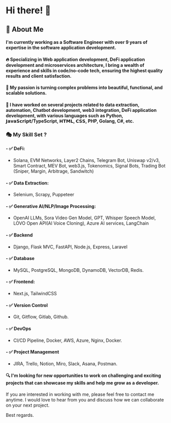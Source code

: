 # Hi there! 👋
## 🚀 About Me
#### I'm currently working as a Software Engineer with over 9 years of expertise in the software application development.
#### 🔥 Specializing in Web application development, DeFi application development and microservices architecture, I bring a wealth of experience and skills in code/no-code tech, ensuring the highest quality results and client satisfaction.
#### 🥇 My passion is turning complex problems into beautiful, functional, and scalable solutions.
#### 🎁 I have worked on several projects related to data extraction, automation, Chatbot development, web3 integration, DeFi application development, with various languages such as Python, 𝗝𝗮𝘃𝗮𝗦𝗰𝗿𝗶𝗽𝘁/TypeScript, 𝗛𝗧𝗠𝗟, 𝗖𝗦𝗦, PHP, Golang, C#, etc.
### 🎭 My Skill Set ?
#### - ✅ DeFi:
- Solana, EVM Networks, Layer2 Chains, Telegram Bot, Uniswap v2/v3, Smart Contract, MEV Bot, web3.js, Tokenomics, Signal Bots, Trading Bot (Sniper, Margin, Arbitrage, Sandwitch)
#### - ✅ Data Extraction:
- Selenium, Scrapy, Puppeteer
#### - ✅ Generative AI/NLP/Image Processing:
- OpenAI LLMs, Sora Video Gen Model, GPT, Whisper Speech Model, LOVO Open API(AI Voice Cloning), Azure AI services, LangChain
#### - ✅ Backend
- Django, Flask MVC, FastAPI, Node.js, Express, Laravel
#### - ✅ Database
- MySQL, PostgreSQL, MongoDB, DynamoDB, VectorDB, Redis.
#### - ✅ Frontend:
- Next.js, TailwindCSS
#### - ✅ Version Control
- Git, Gitflow, Gitlab, Github.
#### - ✅ DevOps
- CI/CD Pipeline, Docker, AWS, Azure, Nginx, Docker.
#### - ✅ Project Management
- JIRA, Trello, Notion, Miro, Slack, Asana, Postman.

#### 🔍 I'm looking for new opportunities to work on challenging and exciting projects that can showcase my skills and help me grow as a developer.

If you are interested in working with me, please feel free to contact me anytime. I would love to hear from you and discuss how we can collaborate on your next project.

Best regards.
